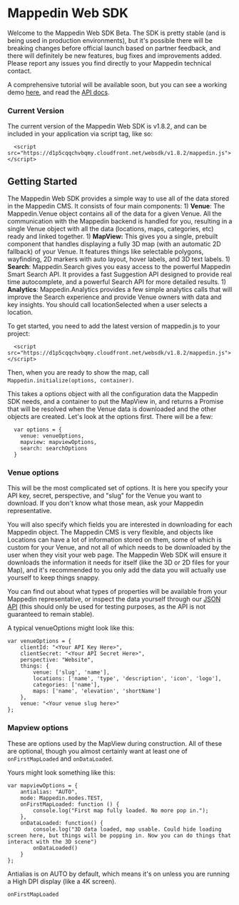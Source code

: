 # Mappedin Web SDK

Welcome to the Mappedin Web SDK Beta. The SDK is pretty stable (and is being used in production environments), but it's possible there will be breaking changes before official launch based on partner feedback, and there will definitely be new features, bug fixes and improvements added. Please report any issues you find directly to your Mappedin technical contact.

A comprehensive tutorial will be available soon, but you can see a working demo [here](examples/Demo), and read the [API docs](http://mappedin.github.io/platform-api/).

### Current Version
The current version of the Mappedin Web SDK is v1.8.2, and can be included in your application via script tag, like so:

```
  <script src="https://d1p5cqqchvbqmy.cloudfront.net/websdk/v1.8.2/mappedin.js"></script>
```

## Getting Started

The Mappedin Web SDK provides a simple way to use all of the data stored in the Mappedin CMS. It consists of four main components:
	1) **Venue**: The Mappedin.Venue object contains all of the data for a given Venue. All the communication with the Mappedin backend is handled for you, resulting in a single Venue object with all the data (locations, maps, categories, etc) ready and linked together.
	1) **MapView:** This gives you a single, prebuilt component that handles displaying a fully 3D map (with an automatic 2D fallback) of your Venue. It features things like selectable polygons, wayfinding, 2D markers with auto layout, hover labels, and 3D text labels.
	1) **Search**: Mappedin.Search gives you easy access to the powerful Mappedin Smart Search API. It provides a fast Suggestion API designed to provide real time autocomplete, and a powerful Search API for more detailed results.
	1) **Analytics**: Mappedin.Analytics provides a few simple analytics calls that will improve the Search experience and provide Venue owners with data and key insights. You should call locationSelected when a user selects a location.

To get started, you need to add the latest version of mappedin.js to your project:

```
  <script src="https://d1p5cqqchvbqmy.cloudfront.net/websdk/v1.8.2/mappedin.js"></script>
```

Then, when you are ready to show the map, call `Mappedin.initialize(options, container)`.

This takes a options object with all the configuration data the Mappedin SDK needs, and a container to put the MapView in, and returns a Promise that will be resolved when the Venue data is downloaded and the other objects are created. Let's look at the options first. There will be a few:

```
  var options = {
    venue: venueOptions,
    mapview: mapviewOptions,
    search: searchOptions
  }
 ```

### Venue options
This will be the most complicated set of options. It is here you specify your API key, secret, perspective, and "slug" for the Venue you want to download. If you don't know what those mean, ask your Mappedin representative.

You will also specify which fields you are interested in downloading for each Mappedin object. The Mappedin CMS is very flexible, and objects like Locations can have a lot of information stored on them, some of which is custom for your Venue, and not all of which needs to be downloaded by the user when they visit your web page. The Mappedin Web SDK will ensure it downloads the information it needs for itself (like the 3D or 2D files for your Map), and it's recommended to you only add the data you will actually use yourself to keep things snappy.

You can find out about what types of properties will be available from your Mappedin representative, or inspect the data yourself through our [JSON API](blob/v1.md) (this should only be used for testing purposes, as the API is not guaranteed to remain stable).

A typical venueOptions might look like this:
```
var venueOptions = {
	clientId: "<Your API Key Here>",
	clientSecret: "<Your API Secret Here>",
	perspective: "Website",
	things: {
		venue: ['slug', 'name'],
		locations: ['name', 'type', 'description', 'icon', 'logo'],
		categories: ['name'],
		maps: ['name', 'elevation', 'shortName']
	},
	venue: "<Your venue slug here>"
};
```

### Mapview options
These are options used by the MapView during construction. All of these are optional, though you almost certainly want at least one of `onFirstMapLoaded` and `onDataLoaded`.

Yours might look something like this:
```
var mapviewOptions = {
	antialias: "AUTO",
	mode: Mappedin.modes.TEST,
	onFirstMapLoaded: function () {
		console.log("First map fully loaded. No more pop in.");
	},
	onDataLoaded: function() {
		console.log("3D data loaded, map usable. Could hide loading screen here, but things will be popping in. Now you can do things that interact with the 3D scene")
		onDataLoaded()
	}
};
```
Antialias is on AUTO by default, which means it's on unless you are running a High DPI display (like a 4K screen).

`onFirstMapLoaded`
